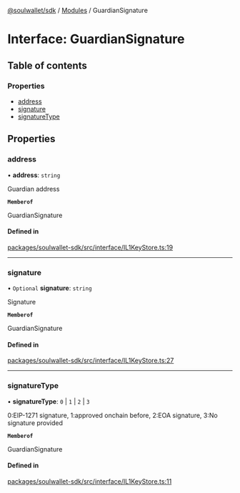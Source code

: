 [@soulwallet/sdk](../README.md) / [Modules](../modules.md) / GuardianSignature

# Interface: GuardianSignature

## Table of contents

### Properties

- [address](GuardianSignature.md#address)
- [signature](GuardianSignature.md#signature)
- [signatureType](GuardianSignature.md#signaturetype)

## Properties

### address

• **address**: `string`

Guardian address

**`Memberof`**

GuardianSignature

#### Defined in

[packages/soulwallet-sdk/src/interface/IL1KeyStore.ts:19](https://github.com/SoulWallet/soulwalletlib/blob/fc04501/packages/soulwallet-sdk/src/interface/IL1KeyStore.ts#L19)

___

### signature

• `Optional` **signature**: `string`

Signature

**`Memberof`**

GuardianSignature

#### Defined in

[packages/soulwallet-sdk/src/interface/IL1KeyStore.ts:27](https://github.com/SoulWallet/soulwalletlib/blob/fc04501/packages/soulwallet-sdk/src/interface/IL1KeyStore.ts#L27)

___

### signatureType

• **signatureType**: ``0`` \| ``1`` \| ``2`` \| ``3``

0:EIP-1271 signature, 1:approved onchain before, 2:EOA signature, 3:No signature provided

**`Memberof`**

GuardianSignature

#### Defined in

[packages/soulwallet-sdk/src/interface/IL1KeyStore.ts:11](https://github.com/SoulWallet/soulwalletlib/blob/fc04501/packages/soulwallet-sdk/src/interface/IL1KeyStore.ts#L11)
